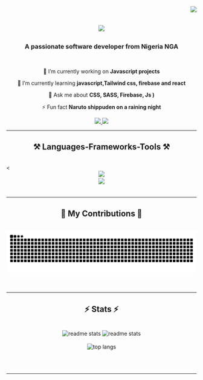 <img align="right" src="https://visitor-badge.laobi.icu/badge?page_id=bos-code.bos-code" />

<h1 align="center">
    <img src="https://readme-typing-svg.herokuapp.com/?font=Righteous&size=35&center=true&vCenter=true&width=500&height=70&duration=4000&lines=Hi+There!+👋;+I'm+Chidera+okonkwo!;" />
</h1>

<h3 align="center">A passionate software developer from Nigeria NGA</h3>

<br/>

<div align="center">
 
 🔭 I’m currently working on **Javascript projects**
 
 🌱 I’m currently learning **javascript,Tailwind css, firebase and react**

💬 Ask me about **CSS, SASS, Firebase, Js )**

⚡ Fun fact **Naruto shippuden on a raining night**

 </div>
 
<div align="center"> 
  <a href="mailto:chidera9713@gmail.com">
    <img src="https://img.shields.io/badge/Gmail-333333?style=for-the-badge&logo=gmail&logoColor=red" />
  </a>

  <a href="https://bos-code.github.io" target="_blank">
     <img src="https://img.shields.io/badge/Portfolio-FF5722?style=for-the-badge&logo=todoist&logoColor=white" target="_blank" /> <!-- sqlite, safari, google-chrome are other good icon options -->
  </a>
</div>

 <hr/>
 
<h2 align="center">⚒️ Languages-Frameworks-Tools ⚒️</h2>
<br/>
<
<div align="center" >
    <img src="https://skillicons.dev/icons?i=bootstrap,tailwind,less,html,css,vscode,github,figma,git," />
  <br>
    <img src="https://skillicons.dev/icons?i=python,javascript,firebase,react" /><br>
</div>

<br/>
<hr/>

<div align="center">
  <h2>🐍 My Contributions 🐍</h2>
  <br>
 <img alt="snake eating my contributions" src="https://raw.githubusercontent.com/bos-code/bos-code/output/github-contribution-grid-snake.svg" />
  <br/><br/><br/>
</div>

<hr/>

<h2 align="center">⚡ Stats ⚡</h2>
<br>
<div align=center>
  <img width=390 src="https://github-readme-stats.vercel.app/api?username=bos-code&count_public=true&show_icons=true&theme=react&rank_icon=&border_radius=10" alt="readme stats" />
 <img width=390 src="https://github-readme-streak-stats.herokuapp.com/?user=bos-code&count_public=true&show_icons=true&theme=react&rank_icon=github&border_radius=10" alt="readme stats" />
  <br/>
  <br/>
  <img width=325 align="center"  src="https://github-readme-stats.vercel.app/api/top-langs?username=bos-code&hide=HTML&langs_count=8&layout=compact&theme=react&border_radius=10&size_weight=0.5&count_weight=0.5&exclude_repo=github-readme-stats" alt="top langs" />
</div>

<br/><br/>

<hr/>

<br/>


